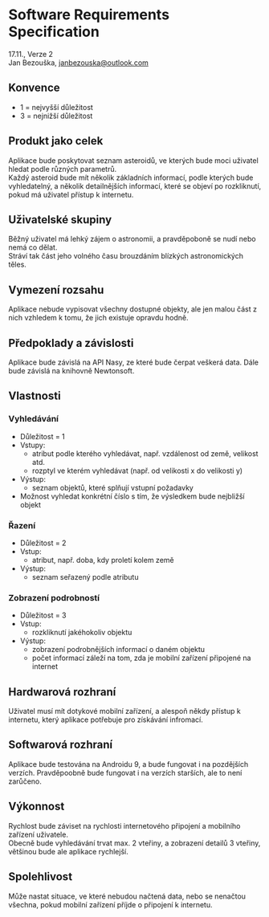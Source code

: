 # Software Requirements Specification

17.11., Verze 2  
Jan Bezouška, janbezouska@outlook.com

## Konvence
 - 1 = nejvyšší důležitost
 - 3 = nejnižší důležitost

## Produkt jako celek

Aplikace bude poskytovat seznam asteroidů, ve kterých bude moci uživatel hledat podle různých parametrů.  
Každý asteroid bude mít několik základních informací, podle kterých bude vyhledatelný, a několik detailnějších informací, které se objeví po rozkliknutí, pokud má uživatel přístup k internetu.

## Uživatelské skupiny

Běžný uživatel má lehký zájem o astronomii, a pravděpoboně se nudí nebo nemá co dělat.  
Stráví tak část jeho volného času brouzdáním blízkých astronomických těles.

## Vymezení rozsahu

Aplikace nebude vypisovat všechny dostupné objekty, ale jen malou část z nich vzhledem k tomu, že jich existuje opravdu hodně.

## Předpoklady a závislosti

Aplikace bude závislá na API Nasy, ze které bude čerpat veškerá data. Dále bude závislá na knihovně Newtonsoft.

## Vlastnosti

### Vyhledávání
 - Důležitost = 1
 - Vstupy:
    - atribut podle kterého vyhledávat, např. vzdálenost od země, velikost atd.
    - rozptyl ve kterém vyhledávat (např. od velikosti x do velikosti y)
 - Výstup:
    - seznam objektů, které splňují vstupní požadavky
 - Možnost vyhledat konkrétní číslo s tím, že výsledkem bude nejbližší objekt

### Řazení

 - Důležitost = 2
 - Vstup:
    - atribut, např. doba, kdy proletí kolem země
 - Výstup:
    - seznam seřazený podle atributu

### Zobrazení podrobností

 - Důležitost = 3
 - Vstup:
    - rozkliknutí jakéhokoliv objektu
 - Výstup:
    - zobrazení podrobnějších informací o daném objektu
    - počet informací záleží na tom, zda je mobilní zařízení připojené na internet

 ## Hardwarová rozhraní

 Uživatel musí mít dotykové mobilní zařízení, a alespoň někdy přístup k internetu, který aplikace potřebuje pro získávání infromací.

 ## Softwarová rozhraní

 Aplikace bude testována na Androidu 9, a bude fungovat i na pozdějších verzích. Pravděpoobně bude fungovat i na verzích starších, ale to není zarůčeno.

 ## Výkonnost

 Rychlost bude záviset na rychlosti internetového připojení a mobilního zařízení uživatele.  
 Obecně bude vyhledávání trvat max. 2 vteřiny, a zobrazení detailů 3 vteřiny, většinou bude ale aplikace rychlejší.

## Spolehlivost

Může nastat situace, ve které nebudou načtená data, nebo se nenačtou všechna, pokud mobilní zařízení příjde o připojení k internetu.
